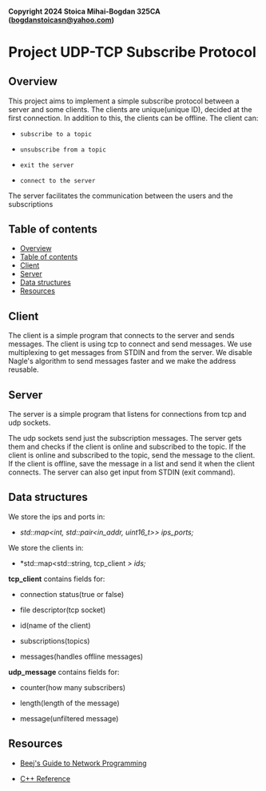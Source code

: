 #### Copyright 2024 Stoica Mihai-Bogdan 325CA (bogdanstoicasn@yahoo.com)

# Project UDP-TCP Subscribe Protocol

## Overview

This project aims to implement a simple subscribe protocol between a server and
some clients. The clients are unique(unique ID), decided at the first
connection. In addition to this, the clients can be offline. The client can:

- `subscribe to a topic`

- `unsubscribe from a topic`

- `exit the server`

- `connect to the server`

The server facilitates the communication between the users and the subscriptions

## Table of contents

- [Overview](#overview)
- [Table of contents](#table-of-contents)
- [Client](#client)
- [Server](#server)
- [Data structures](#data-structures)
- [Resources](#resources)

## Client

The client is a simple program that connects to the server and sends messages.
The client is using tcp to connect and send messages.
We use multiplexing to get messages from STDIN and from the server.
We disable Nagle's algorithm to send messages faster and
we make the address reusable.

## Server

The server is a simple program that listens for connections from tcp and udp sockets.

The udp sockets send just the subscription messages.
The server gets them and checks if the client is online and
subscribed to the topic. If the client is online and subscribed to the topic, send the message to the client.
If the client is offline, save the message in a list and send it when the client connects.
The server can also get input from STDIN (exit command).

## Data structures

We store the ips and ports in:

- *std::map<int, std::pair<in_addr, uint16_t>> ips_ports;*

We store the clients in:

- *std::map<std::string, tcp_client *> ids;*

**tcp_client** contains fields for:

- connection status(true or false)

- file descriptor(tcp socket)

- id(name of the client)

- subscriptions(topics)

- messages(handles offline messages)

**udp_message** contains fields for:

- counter(how many subscribers)

- length(length of the message)

- message(unfiltered message)

## Resources

- [Beej's Guide to Network Programming](https://beej.us/guide/bgnet/html/multi/index.html)

- [C++ Reference](https://en.cppreference.com/w/)


